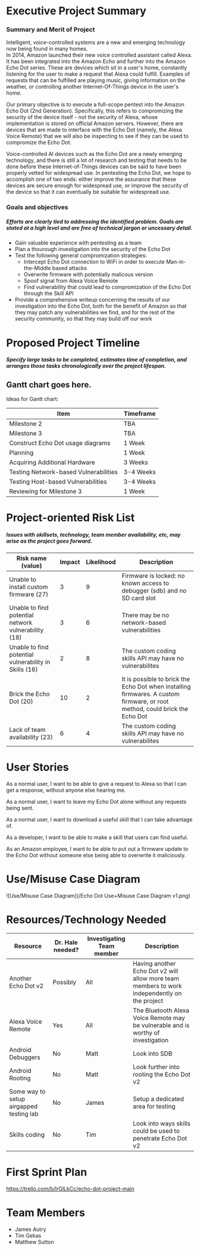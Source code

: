 # Executive Project Summary
### Summary and Merit of Project
Intelligent, voice-controlled systems are a new and emerging technology now being found in many homes.  
In 2014, Amazon launched their new voice controlled assistant called Alexa.  It has been integrated into the Amazon Echo and further into the Amazon Echo Dot series.  These are devices which sit in a user's home, constantly listening for the user to make a request that Alexa could fulfill.  Examples of requests that can be fulfilled are playing music, giving information on the weather, or controlling another Internet-Of-Things device in the user's home.

Our primary objective is to execute a full-scope pentest into the Amazon Echo Dot (2nd Generation).  Specifically, this refers to compromizing the security of the device itself - not the security of Alexa, whose implementation is stored on official Amazon servers.  However, there are devices that are made to interface with the Echo Dot (namely, the Alexa Voice Remote) that we will also be inspecting to see if they can be used to compromize the Echo Dot.

Voice-controlled AI devices such as the Echo Dot are a newly emerging technology, and there is still a lot of research and testing that needs to be done before these Internet-of-Things devices can be said to have been properly vetted for widespread use.  In pentesting the Echo Dot, we hope to accomplish one of two ends: either improve the assurance that these devices are secure enough for widespread use, or improve the security of the device so that it can eventually be suitable for widespread use.

### Goals and objectives
##### Efforts are clearly tied to addressing the identified problem. Goals are stated at a high level and are free of technical jargon or uncessary detail.
* Gain valuable experience with pentesting as a team
* Plan a thourough investigation into the security of the Echo Dot
* Test the following general compromization strategies:
  * Intercept Echo Dot connection to WiFi in order to execute Man-in-the-Middle based attacks
  * Overwrite firmware with potentially malicous version
  * Spoof signal from Alexa Voice Remote
  * Find vulnerability that could lead to compromization of the Echo Dot through the Skill API
* Provide a comprehensive writeup concerning the results of our investigation into the Echo Dot, both for the benefit of Amazon so that they may patch any vulnerabilities we find, and for the rest of the security community, so that they may build off our work

# Proposed Project Timeline
##### Specify large tasks to be completed, estimates time of completion, and arranges those tasks chronologically over the project lifespan.
## ****Gantt chart goes here.****

Ideas for Gantt chart:

Item | Timeframe
------------ | -------------
Milestone 2 | TBA
Milestone 3 | TBA
Construct Echo Dot usage diagrams | 1 Week
Planning | 1 Week
Acquiring Additional Hardware | 3 Weeks
Testing Network-based Vulnerabilities | 3-4 Weeks
Testing Host-based Vulnerabilities | 3-4 Weeks
Reviewing for Milestone 3 | 1 Week

# Project-oriented Risk List
##### Issues with skillsets, technology, team member availability, etc, may arise as the project goes forward.

|Risk name (value)  | Impact     | Likelihood | Description |
|-------------------|------------|------------|-------------|
|Unable to install custom firmware (27) | 3 | 9 | Firmware is locked: no known access to debugger (sdb) and no SD card slot  |
|Unable to find potential network vulnerability (18) | 3 | 6 | There may be no network-based vulnerabilities | 
|Unable to find potential vulnerability in Skills (16) | 2 | 8 | The custom coding skills API may have no vulnerabilites |
|Brick the Echo Dot  (20) | 10 | 2 | It is possible to brick the Echo Dot when installing firmwares.  A custom firmware, or root method, could brick the Echo Dot |
|Lack of team availability (23) | 6 | 4 | The custom coding skills API may have no vulnerabilites |

# User Stories

As a normal user, I want to be able to give a request to Alexa so that I can get a response, without anyone else hearing me.

As a normal user, I want to leave my Echo Dot alone without any requests being sent.

As a normal user, I want to download a useful skill that I can take advantage of.

As a developer, I want to be able to make a skill that users can find useful.

As an Amazon employee, I want to be able to put out a firmware update to the Echo Dot without someone else being able to overwrite it maliciously.

# Use/Misuse Case Diagram
![Use/Misuse Case Diagram](/Echo Dot Use+Misuse Case Diagram v1.png)

# Resources/Technology Needed
|Resource  | Dr. Hale needed? | Investigating Team member | Description |
|-------------------|---------|---------------------------|-------------|
|Another Echo Dot v2| Possibly | All | Having another Echo Dot v2 will allow more team members to work independently on the project  |
|Alexa Voice Remote| Yes | All | The Bluetooth Alexa Voice Remote may be vulnerable and is worthy of investigation  |
|Android Debuggers| No | Matt | Look into SDB |
|Android Rooting| No | Matt | Look further into rooting the Echo Dot v2|
|Some way to setup airgapped testing lab| No | James | Setup a dedicated area for testing |
|Skills coding | No | Tim | Look into ways skills could be used to penetrate Echo Dot v2 |

# First Sprint Plan
https://trello.com/b/lrGlLkCc/echo-dot-project-main

# Team Members
* James Autry
* Tim Gekas
* Matthew Sutton
